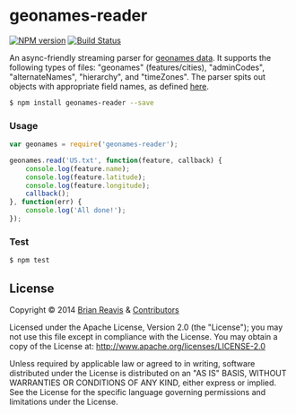 # geonames-reader

[![NPM version](https://badge.fury.io/js/geonames-reader.png)](http://badge.fury.io/js/geonames-reader)
[![Build Status](https://travis-ci.org/naturalatlas/geonames-reader.png?branch=master)](https://travis-ci.org/naturalatlas/geonames-reader)

An async-friendly streaming parser for [geonames data](http://download.geonames.org/export/dump/). It supports the following types of files: "geonames" (features/cities), "adminCodes", "alternateNames", "hierarchy", and "timeZones". The parser spits out objects with appropriate field names, as defined [here](lib/formatters.js).

```sh
$ npm install geonames-reader --save
```

### Usage

```js
var geonames = require('geonames-reader');

geonames.read('US.txt', function(feature, callback) {
    console.log(feature.name);
    console.log(feature.latitude);
    console.log(feature.longitude);
    callback();
}, function(err) {
    console.log('All done!');
});
```

### Test

```sh
$ npm test
```

## License

Copyright &copy; 2014 [Brian Reavis](https://github.com/brianreavis) & [Contributors](https://github.com/naturalatlas/geonames-reader/graphs/contributors)

Licensed under the Apache License, Version 2.0 (the "License"); you may not use this file except in compliance with the License. You may obtain a copy of the License at: http://www.apache.org/licenses/LICENSE-2.0

Unless required by applicable law or agreed to in writing, software distributed under the License is distributed on an "AS IS" BASIS, WITHOUT WARRANTIES OR CONDITIONS OF ANY KIND, either express or implied. See the License for the specific language governing permissions and limitations under the License.